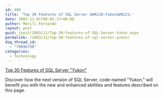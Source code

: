```yaml
---
id: 486
title: 'Top 30 Features of SQL Server &#8220;Yukon&#8221;'
date: 2003-11-01T00:05:17+00:00
author: Merill Fernando
layout: post
guid: /post/2003/11/Top-30-Features-of-SQL-Server-Yukon.aspx
permalink: /2003/11/top-30-features-of-sql-server-yukon/
dsq_thread_id:
  - "79696798"
categories:
  - Technology
---
```

<body xmlns="http://www.w3.org/1999/xhtml">
    <p>
        <a href="http://www.microsoft.com/sql/yukon/productinfo/top30features.asp">Top 30
        Features of SQL Server "Yukon"</a>
    </p>
    <p>
        Discover how the next version of SQL Server, code-named "Yukon," will benefit you
        with the new and enhanced abilities and features described on this page.
    </p>
</body>